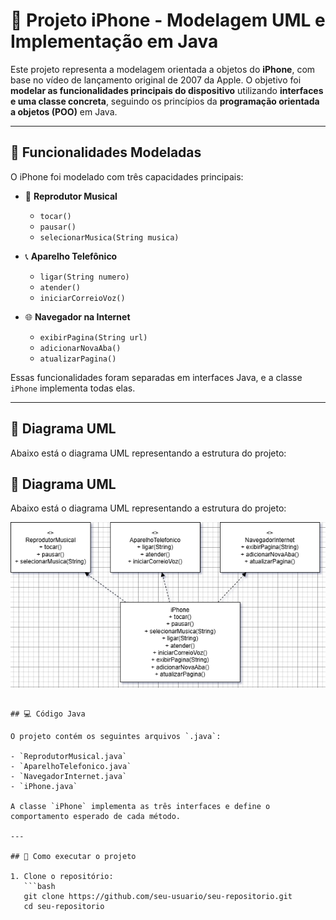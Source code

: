 # 📱 Projeto iPhone - Modelagem UML e Implementação em Java

Este projeto representa a modelagem orientada a objetos do **iPhone**, com base no vídeo de lançamento original de 2007 da Apple. O objetivo foi **modelar as funcionalidades principais do dispositivo** utilizando **interfaces e uma classe concreta**, seguindo os princípios da **programação orientada a objetos (POO)** em Java.

---

## 🔧 Funcionalidades Modeladas

O iPhone foi modelado com três capacidades principais:

- 🎵 **Reprodutor Musical**
    - `tocar()`
    - `pausar()`
    - `selecionarMusica(String musica)`

- 📞 **Aparelho Telefônico**
    - `ligar(String numero)`
    - `atender()`
    - `iniciarCorreioVoz()`

- 🌐 **Navegador na Internet**
    - `exibirPagina(String url)`
    - `adicionarNovaAba()`
    - `atualizarPagina()`

Essas funcionalidades foram separadas em interfaces Java, e a classe `iPhone` implementa todas elas.

---

## 🧩 Diagrama UML

Abaixo está o diagrama UML representando a estrutura do projeto:

## 🧩 Diagrama UML

Abaixo está o diagrama UML representando a estrutura do projeto:

![Diagrama UML do iPhone](iPhoneUML.png)


```

## 💻 Código Java

O projeto contém os seguintes arquivos `.java`:

- `ReprodutorMusical.java`
- `AparelhoTelefonico.java`
- `NavegadorInternet.java`
- `iPhone.java`

A classe `iPhone` implementa as três interfaces e define o comportamento esperado de cada método.

---

## 🚀 Como executar o projeto

1. Clone o repositório:
   ```bash
   git clone https://github.com/seu-usuario/seu-repositorio.git
   cd seu-repositorio
